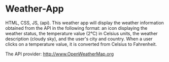 # Weather-App
HTML, CSS, JS, (api).
This weather app will display the weather information obtained from the API in the following format: an icon displaying the weather status, the temperature value (2°C) in Celsius units, the weather description (cloudy sky), and the user's city and country.
When a user clicks on a temperature value, it is converted from Celsius to Fahrenheit.

The API provider:
http://www.OpenWeatherMap.org
